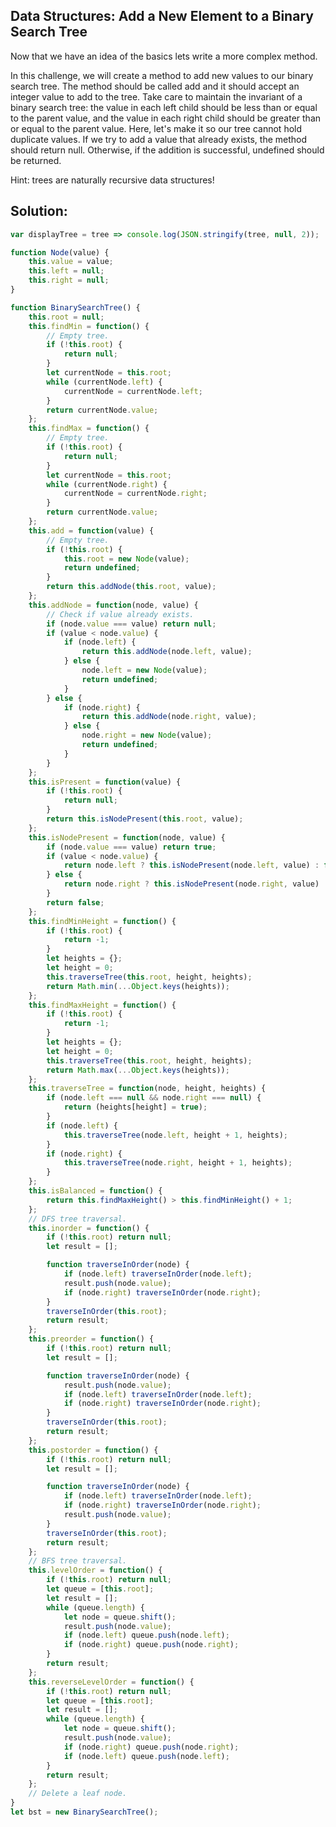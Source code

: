 ## Data Structures: Add a New Element to a Binary Search Tree

Now that we have an idea of the basics lets write a more complex method.

In this challenge, we will create a method to add new values to our binary search tree. The method should be called add and it should accept an integer value to add to the tree. Take care to maintain the invariant of a binary search tree: the value in each left child should be less than or equal to the parent value, and the value in each right child should be greater than or equal to the parent value. Here, let's make it so our tree cannot hold duplicate values. If we try to add a value that already exists, the method should return null. Otherwise, if the addition is successful, undefined should be returned.

Hint: trees are naturally recursive data structures!

## **Solution:**
```js
var displayTree = tree => console.log(JSON.stringify(tree, null, 2));

function Node(value) {
	this.value = value;
	this.left = null;
	this.right = null;
}

function BinarySearchTree() {
	this.root = null;
	this.findMin = function() {
		// Empty tree.
		if (!this.root) {
			return null;
		}
		let currentNode = this.root;
		while (currentNode.left) {
			currentNode = currentNode.left;
		}
		return currentNode.value;
	};
	this.findMax = function() {
		// Empty tree.
		if (!this.root) {
			return null;
		}
		let currentNode = this.root;
		while (currentNode.right) {
			currentNode = currentNode.right;
		}
		return currentNode.value;
	};
	this.add = function(value) {
		// Empty tree.
		if (!this.root) {
			this.root = new Node(value);
			return undefined;
		}
		return this.addNode(this.root, value);
	};
	this.addNode = function(node, value) {
		// Check if value already exists.
		if (node.value === value) return null;
		if (value < node.value) {
			if (node.left) {
				return this.addNode(node.left, value);
			} else {
				node.left = new Node(value);
				return undefined;
			}
		} else {
			if (node.right) {
				return this.addNode(node.right, value);
			} else {
				node.right = new Node(value);
				return undefined;
			}
		}
	};
	this.isPresent = function(value) {
		if (!this.root) {
			return null;
		}
		return this.isNodePresent(this.root, value);
	};
	this.isNodePresent = function(node, value) {
		if (node.value === value) return true;
		if (value < node.value) {
			return node.left ? this.isNodePresent(node.left, value) : false;
		} else {
			return node.right ? this.isNodePresent(node.right, value) : false;
		}
		return false;
	};
	this.findMinHeight = function() {
		if (!this.root) {
			return -1;
		}
		let heights = {};
		let height = 0;
		this.traverseTree(this.root, height, heights);
		return Math.min(...Object.keys(heights));
	};
	this.findMaxHeight = function() {
		if (!this.root) {
			return -1;
		}
		let heights = {};
		let height = 0;
		this.traverseTree(this.root, height, heights);
		return Math.max(...Object.keys(heights));
	};
	this.traverseTree = function(node, height, heights) {
		if (node.left === null && node.right === null) {
			return (heights[height] = true);
		}
		if (node.left) {
			this.traverseTree(node.left, height + 1, heights);
		}
		if (node.right) {
			this.traverseTree(node.right, height + 1, heights);
		}
	};
	this.isBalanced = function() {
		return this.findMaxHeight() > this.findMinHeight() + 1;
	};
	// DFS tree traversal.
	this.inorder = function() {
		if (!this.root) return null;
		let result = [];

		function traverseInOrder(node) {
			if (node.left) traverseInOrder(node.left);
			result.push(node.value);
			if (node.right) traverseInOrder(node.right);
		}
		traverseInOrder(this.root);
		return result;
	};
	this.preorder = function() {
		if (!this.root) return null;
		let result = [];

		function traverseInOrder(node) {
			result.push(node.value);
			if (node.left) traverseInOrder(node.left);
			if (node.right) traverseInOrder(node.right);
		}
		traverseInOrder(this.root);
		return result;
	};
	this.postorder = function() {
		if (!this.root) return null;
		let result = [];

		function traverseInOrder(node) {
			if (node.left) traverseInOrder(node.left);
			if (node.right) traverseInOrder(node.right);
			result.push(node.value);
		}
		traverseInOrder(this.root);
		return result;
	};
	// BFS tree traversal.
	this.levelOrder = function() {
		if (!this.root) return null;
		let queue = [this.root];
		let result = [];
		while (queue.length) {
			let node = queue.shift();
			result.push(node.value);
			if (node.left) queue.push(node.left);
			if (node.right) queue.push(node.right);
		}
		return result;
	};
	this.reverseLevelOrder = function() {
		if (!this.root) return null;
		let queue = [this.root];
		let result = [];
		while (queue.length) {
			let node = queue.shift();
			result.push(node.value);
			if (node.right) queue.push(node.right);
			if (node.left) queue.push(node.left);
		}
		return result;
	};
	// Delete a leaf node.
}
let bst = new BinarySearchTree();
```
